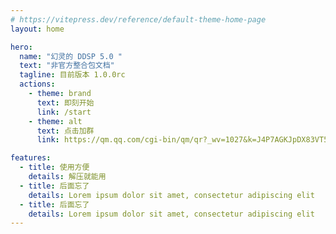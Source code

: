 ```yaml
---
# https://vitepress.dev/reference/default-theme-home-page
layout: home

hero:
  name: "幻灵的 DDSP 5.0 "
  text: "非官方整合包文档"
  tagline: 目前版本 1.0.0rc
  actions:
    - theme: brand
      text: 即刻开始
      link: /start  
    - theme: alt
      text: 点击加群
      link: https://qm.qq.com/cgi-bin/qm/qr?_wv=1027&k=J4P7AGKJpDX83VT5d0QDw6IayxRwtust&authKey=tGUcixejcHw%2B1M2JTyKM2wfvmvIW2Mdaa0gGO%2FDU1OJnvC4G6BUQZUkKq6lXAlfb&noverify=0&group_code=172701496

features:
  - title: 使用方便
    details: 解压就能用
  - title: 后面忘了
    details: Lorem ipsum dolor sit amet, consectetur adipiscing elit
  - title: 后面忘了
    details: Lorem ipsum dolor sit amet, consectetur adipiscing elit
---
```


